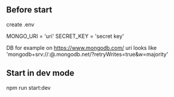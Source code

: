 ## Before start

create .env

MONGO_URI = 'uri'
SECRET_KEY = 'secret key'

DB for example on https://www.mongodb.com/ 
uri looks like 'mongodb+srv://<yuracc>:<apikey>@<clastername>.mongodb.net/<collection>?retryWrites=true&w=majority'

## Start in dev mode

npm run start:dev
